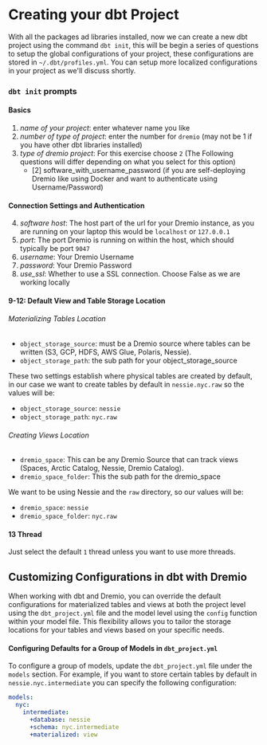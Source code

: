 # Creating your dbt Project

With all the packages ad libraries installed, now we can create a new dbt project using the command `dbt init`, this will be begin a series of questions to setup the global configurations of your project, these configurations are stored in `~/.dbt/profiles.yml`. You can setup more localized configurations in your project as we'll discuss shortly.

### `dbt init` prompts

#### Basics
1. *name of your project*: enter whatever name you like
2. *number of type of project*: enter the number for `dremio` (may not be 1 if you have other dbt libraries installed)
3. *type of dremio project*: For this exercise choose `2` (The Following questions will differ depending on what you select for this option)
    - [2] software_with_username_password (if you are self-deploying Dremio like using Docker and want to authenticate using Username/Password)

#### Connection Settings and Authentication
4. *software host*: The host part of the url for your Dremio instance, as you are running on your laptop this would be `localhost` or `127.0.0.1`
5. *port*: The port Dremio is running on within the host, which should typically be port `9047`
6. *username*: Your Dremio Username
7. *password*: Your Dremio Password
8. *use_ssl*: Whether to use a SSL connection. Choose False as we are working locally

#### 9-12: Default View and Table Storage Location

###### Materializing Tables Location

- `object_storage_source`: must be a Dremio source where tables can be written (S3, GCP, HDFS, AWS Glue, Polaris, Nessie).
- `object_storage_path`: the sub path for your object_storage_source

These two settings establish where physical tables are created by default, in our case we want to create tables by default in `nessie.nyc.raw` so the values will be:

- `object_storage_source`: `nessie`
- `object_storage_path`: `nyc.raw`

###### Creating Views Location

- `dremio_space`: This can be any Dremio Source that can track views (Spaces, Arctic Catalog, Nessie, Dremio Catalog).
- `dremio_space_folder`: This the sub path for the dremio_space

We want to be using Nessie and the `raw` directory, so our values will be:

- `dremio_space`: `nessie`
- `dremio_space_folder`: `nyc.raw`

#### 13 Thread

Just select the default `1` thread unless you want to use more threads.


## Customizing Configurations in dbt with Dremio

When working with dbt and Dremio, you can override the default configurations for materialized tables and views at both the project level using the `dbt_project.yml` file and the model level using the `config` function within your model file. This flexibility allows you to tailor the storage locations for your tables and views based on your specific needs.

#### Configuring Defaults for a Group of Models in `dbt_project.yml`

To configure a group of models, update the `dbt_project.yml` file under the `models` section. For example, if you want to store certain tables by default in `nessie.nyc.intermediate` you can specify the following configuration:

```yaml
models:
  nyc:
    intermediate:
      +database: nessie
      +schema: nyc.intermediate
      +materialized: view
```